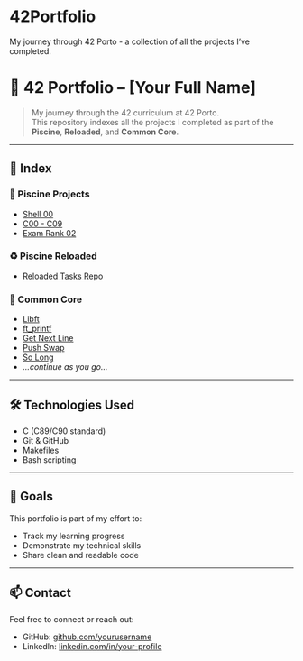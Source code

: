 # 42Portfolio
My journey through 42 Porto - a collection of all the projects I’ve completed.

# 🏁 42 Portfolio – [Your Full Name]

> My journey through the 42 curriculum at 42 Porto.  
This repository indexes all the projects I completed as part of the **Piscine**, **Reloaded**, and **Common Core**.

---

## 📌 Index

### 🔰 Piscine Projects
- [Shell 00](https://github.com/yourusername/42-shell00)
- [C00 - C09](https://github.com/yourusername/42-c00)
- [Exam Rank 02](https://github.com/yourusername/42-exam-rank-02)

### ♻️ Piscine Reloaded
- [Reloaded Tasks Repo](https://github.com/yourusername/42-piscine-reloaded)

### 🧱 Common Core
- [Libft](https://github.com/yourusername/42-libft)
- [ft_printf](https://github.com/yourusername/42-ft_printf)
- [Get Next Line](https://github.com/yourusername/42-gnl)
- [Push Swap](https://github.com/yourusername/42-push_swap)
- [So Long](https://github.com/yourusername/42-so_long)
- _...continue as you go..._

---

## 🛠️ Technologies Used

- C (C89/C90 standard)
- Git & GitHub
- Makefiles
- Bash scripting

---

## 🎯 Goals

This portfolio is part of my effort to:
- Track my learning progress
- Demonstrate my technical skills
- Share clean and readable code

---

## 📫 Contact

Feel free to connect or reach out:
- GitHub: [github.com/yourusername](https://github.com/yourusername)
- LinkedIn: [linkedin.com/in/your-profile](https://linkedin.com/in/your-profile)
